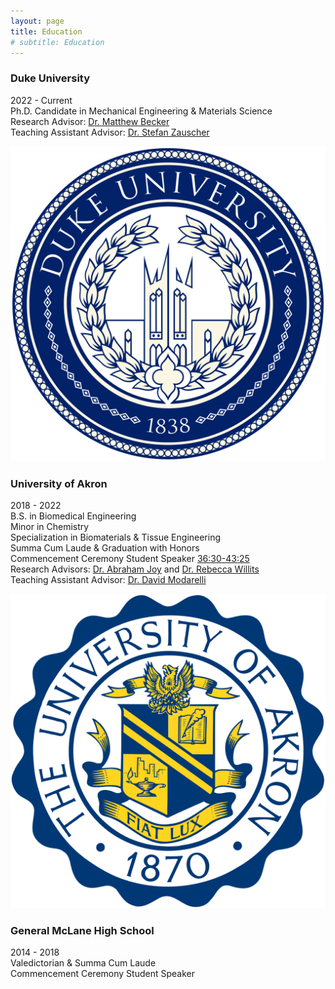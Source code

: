 ```yaml
---
layout: page
title: Education
# subtitle: Education
---
```



### Duke University
2022 - Current  
Ph.D. Candidate in Mechanical Engineering & Materials Science  
Research Advisor: [Dr. Matthew Becker](https://mems.duke.edu/people/matthew-becker/)  
Teaching Assistant Advisor: [Dr. Stefan Zauscher](https://mems.duke.edu/people/stefan-zauscher/)  

![Duke University logo](/Duke.png)


### University of Akron
2018 - 2022  
B.S. in Biomedical Engineering  
Minor in Chemistry  
Specialization in Biomaterials & Tissue Engineering  
Summa Cum Laude & Graduation with Honors  
Commencement Ceremony Student Speaker [36:30-43:25](https://www.youtube.com/live/VLKsolwwitM)  
Research Advisors: [Dr. Abraham Joy](https://coe.northeastern.edu/people/joy-abraham/) and [Dr. Rebecca Willits](https://coe.northeastern.edu/people/willits-rebecca/)  
Teaching Assistant Advisor: [Dr. David Modarelli](https://www.uakron.edu/chemistry/faculty-staff/modarelli.dot)  

![University of Akron Logo](/Akron.png)


### General McLane High School  
2014 - 2018  
Valedictorian & Summa Cum Laude  
Commencement Ceremony Student Speaker
